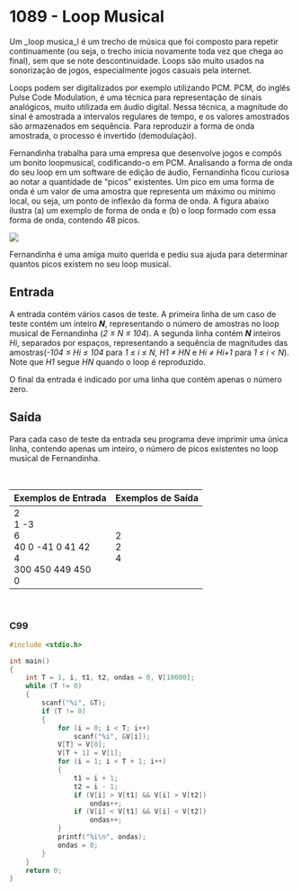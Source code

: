1089 - Loop Musical
===================

Um _loop musica_l é um trecho de música que foi composto para repetir continuamente (ou seja, o trecho inicia novamente toda vez que chega ao final), sem que se note descontinuidade. Loops são muito usados na sonorização de jogos, especialmente jogos casuais pela internet.

Loops podem ser digitalizados por exemplo utilizando PCM. PCM, do inglês Pulse Code Modulation, é uma técnica para representação de sinais analógicos, muito utilizada em áudio digital. Nessa técnica, a magnitude do sinal é amostrada a intervalos regulares de tempo, e os valores amostrados são armazenados em sequência. Para reproduzir a forma de onda amostrada, o processo é invertido (demodulação).

Fernandinha trabalha para uma empresa que desenvolve jogos e compôs um bonito loopmusical, codificando-o em PCM. Analisando a forma de onda do seu loop em um software de edição de áudio, Fernandinha ficou curiosa ao notar a quantidade de “picos” existentes. Um pico em uma forma de onda é um valor de uma amostra que representa um máximo ou mínimo local, ou seja, um ponto de inflexão da forma de onda. A figura abaixo ilustra (a) um exemplo de forma de onda e (b) o loop formado com essa forma de onda, contendo 48 picos.

![](https://resources.beecrowd.com.br/gallery/images/problems/UOJ_1089_pt.png)

Fernandinha é uma amiga muito querida e pediu sua ajuda para determinar quantos picos existem no seu loop musical.

Entrada
-------

A entrada contém vários casos de teste. A primeira linha de um caso de teste contém um inteiro _**N**_, representando o número de amostras no loop musical de Fernandinha (_2 ≤ N ≤ 104_). A segunda linha contém _**N**_ inteiros _Hi_, separados por espaços, representando a sequência de magnitudes das amostras(_\-104 ≤ Hi ≤ 104_ para _1 ≤ i ≤ N_, _H1 ≠ HN_ e _Hi ≠ Hi+1_ para _1 ≤ i < N_). Note que _H1_ segue _HN_ quando o loop é reproduzido.

O final da entrada é indicado por uma linha que contém apenas o número zero.

Saída
-----

Para cada caso de teste da entrada seu programa deve imprimir uma única linha, contendo apenas um inteiro, o número de picos existentes no loop musical de Fernandinha.

&nbsp;

| Exemplos de Entrada | Exemplos de Saída |
|---------------------|-------------------|
| 2 <br/> 1 -3 <br/> 6 <br/> 40 0 -41 0 41 42 <br/> 4 <br/> 300 450 449 450 <br/> 0 | 2 <br/> 2 <br/> 4 |

&nbsp;

### C99

```c
#include <stdio.h>

int main()
{
    int T = 1, i, t1, t2, ondas = 0, V[10000];
    while (T != 0)
    {
        scanf("%i", &T);
        if (T != 0)
        {
            for (i = 0; i < T; i++)
                scanf("%i", &V[i]);
            V[T] = V[0];
            V[T + 1] = V[1];
            for (i = 1; i < T + 1; i++)
            {
                t1 = i + 1;
                t2 = i - 1;
                if (V[i] > V[t1] && V[i] > V[t2])
                    ondas++;
                if (V[i] < V[t1] && V[i] < V[t2])
                    ondas++;
            }
            printf("%i\n", ondas);
            ondas = 0;
        }
    }
    return 0;
}
```
